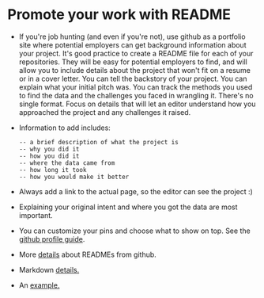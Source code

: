 # Promote your work with README

* If you're job hunting (and even if you're not), use github as a portfolio site where potential employers can get background information about your project. It's good practice to create a README file for each of your repositories. They will be easy for potential employers to find, and will allow you to include details about the project that won't fit on a resume or in a cover letter. You can tell the backstory of your project. You can explain what your initial pitch was. You can track the methods you used to find the data and the challenges you faced in wrangling it. There's no single format. Focus on details that will let an editor understand how you approached the project and any challenges it raised. 

* Information to add includes: 

      -- a brief description of what the project is
      -- why you did it 
      -- how you did it
      -- where the data came from
      -- how long it took
      -- how you would make it better 
      
* Always add a link to the actual page, so the editor can see the project :)

* Explaining your original intent and where you got the data are most important. 

* You can customize your pins and choose what to show on top. See the [github profile guide](https://help.github.com/en/categories/setting-up-and-managing-your-github-profile).

* More [details](https://help.github.com/en/articles/about-readmes) about READMEs from github.

* Markdown [details.](https://github.com/adam-p/markdown-here/wiki/Markdown-Cheatsheet#links)

* An [example.](https://github.com/adrianblanco/stats/tree/master/classification-tree-model)
 

